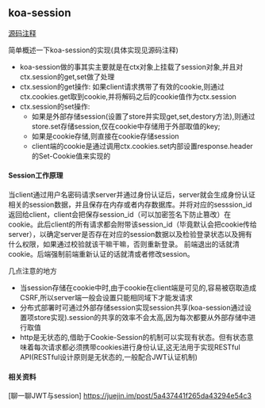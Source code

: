 ## koa-session
[源码注释](https://github.com/julyL/Code/Node/tree/master/koa2%E7%9B%B8%E5%85%B3/koa-session)

简单概述一下koa-session的实现(具体实现见源码注释)
* koa-session做的事其实主要就是在ctx对象上挂载了session对象,并且对ctx.session的get,set做了处理
* ctx.session的get操作: 如果client请求携带了有效的cookie,则通过ctx.cookies.get取到cookie,并将解码之后的cookie值作为ctx.session
* ctx.session的set操作: 
    * 如果是外部存储session(设置了store并实现get,set,destory方法),则通过store.set存储session,仅在cookie中存储用于外部取值的key;
    * 如果是cookie存储,则直接在cookie存储session
    * client端的cookie是通过调用ctx.cookies.set内部设置response.header的Set-Cookie值来实现的

#### Session工作原理

当client通过用户名密码请求server并通过身份认证后，server就会生成身份认证相关的session数据，并且保存在内存或者内存数据库。并将对应的sesssion_id返回给client，client会把保存session_id（可以加密签名下防止篡改）在cookie。此后client的所有请求都会附带该session_id（毕竟默认会把cookie传给server），以确定server是否存在对应的session数据以及检验登录状态以及拥有什么权限，如果通过校验就该干嘛干嘛，否则重新登录。
前端退出的话就清cookie。后端强制前端重新认证的话就清或者修改session。

几点注意的地方
* 当session存储在cookie中时,由于cookie在client端是可见的,容易被窃取造成CSRF,所以server端一般会设置只能相同域下才能发请求
* 分布式部署时可通过外部存储session实现session共享(koa-session通过设置项store实现).session的共享的效率不会太高,因为每次都要从外部存储中进行取值
* http是无状态的,借助于Cookie-Session的机制可以实现有状态。但有状态意味着每次请求都必须携带cookies进行身份认证,这无法用于实现RESTful API(RESTful设计原则是无状态的,一般配合JWT认证机制)

#### 相关资料

[聊一聊JWT与session] https://juejin.im/post/5a437441f265da43294e54c3


